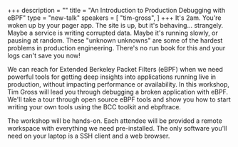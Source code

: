 +++
description = ""
title = "An Introduction to Production Debugging with eBPF"
type = "new-talk"
speakers = [
        "tim-gross",
]
+++
It's 2am. You're woken up by your pager app. The site is up, but it's behaving... strangely. Maybe a service is writing corrupted data. Maybe it's running slowly, or pausing at random. These "unknown unknowns" are some of the hardest problems in production engineering. There's no run book for this and your logs can't save you now!

We can reach for Extended Berkeley Packet Filters (eBPF) when we need powerful tools for getting deep insights into applications running live in production, without impacting performance or availability. In this workshop, Tim Gross will lead you through debugging a broken application with eBPF. We'll take a tour through open source eBPF tools and show you how to start writing your own tools using the BCC toolkit and ebpftrace.

The workshop will be hands-on. Each attendee will be provided a remote workspace with everything we need pre-installed. The only software you'll need on your laptop is a SSH client and a web browser.